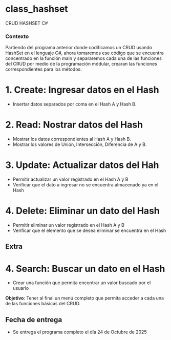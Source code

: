 # class_hashset
 CRUD HASHSET C#

### Contexto
Partiendo del programa anterior donde codificamos un CRUD usando HashSet en el lenguaje C#, ahora tomaremos ese código que se encuentra concentrado en la función main y separaremos cada una de las funciones del CRUD por medio de la programación módular, crearan las funciones correspondientes para los métodos:

# 1. Create: Ingresar datos en el Hash
- Insertar datos separados por coma en el Hash A y Hash B.

# 2. Read: Nostrar datos del Hash
- Mostrar los datos correspondientes al Hash A y Hash B.
- Mostrar los valores de Unión, Intersección, Diferencia de A y B.

# 3. Update: Actualizar datos del Hah
- Permitir actualizar un valor registrado en el Hash A y B
- Verificar que el dato a ingresar no se encuentra almacenado ya en el Hash

# 4. Delete: Eliminar un dato del Hash
- Permitir eliminar un valor registrado en el Hash A y B
- Verificar que el elemento que se desea eliminar se encuentra en el Hash

## Extra

# 4. Search: Buscar un dato en el Hash
- Crear una función que permita encontrar un valor buscado por el usuario

**Objetivo**: Tener al final un menú completo que permita acceder a cada una de las funciones básicas del CRUD.

## Fecha de entrega
- Se entrega el programa completo el día 24 de Octubre de 2025
